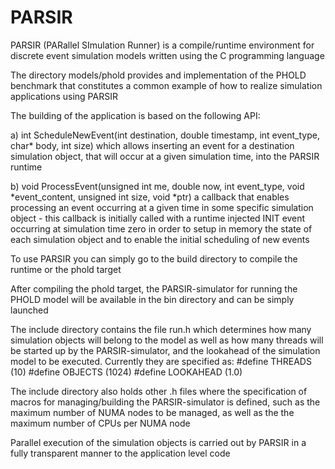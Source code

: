 # PARSIR

PARSIR (PARallel SImulation Runner) is a compile/runtime environment for discrete event 
simulation models written using the C programming language

The directory models/phold provides and implementation of the PHOLD benchmark that
constitutes a common example of how to realize simulation applications using PARSIR

The building of the application is based on the following API:

a) int ScheduleNewEvent(int destination, double timestamp, int event_type, char* body, int size)
which allows inserting an event for a destination simulation object, that will occur at a given
simulation time, into the PARSIR runtime

b) void ProcessEvent(unsigned int me, double now, int event_type, void *event_content, unsigned int size, void *ptr)
a callback that enables processing an event occurring at a given time in some specific 
simulation object - this callback is initially called with a runtime injected INIT event
occurring at simulation time zero in order to setup in memory the state of each simulation object
and to enable the initial scheduling of new events

To use PARSIR you can simply go to the build directory to compile the runtime or the phold target

After compiling the phold target, the PARSIR-simulator for running the PHOLD model 
will be available in the bin directory and can be simply launched

The include directory contains the file run.h which determines how many simulation objects will
belong to the model as well as how many threads will be started up by the PARSIR-simulator, 
and the lookahead of the simulation model to be executed. Currently they are specified as:
#define THREADS (10) 
#define OBJECTS (1024) 
#define LOOKAHEAD (1.0)

The include directory also holds other .h files where the specification of macros
for managing/building the PARSIR-simulator is defined, such as the maximum number of 
NUMA nodes to be managed, as well as the the maximum number of CPUs per NUMA node

Parallel execution of the simulation objects is carried out by PARSIR in a fully 
transparent manner to the application level code




